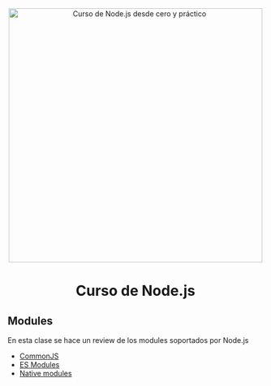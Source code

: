 <div align="center">

<img alt="Curso de Node.js desde cero y práctico" src="https://github-production-user-asset-6210df.s3.amazonaws.com/1561955/254806429-8ff74316-d49e-4358-8b1e-07d7b5a64ed4.jpeg" width="500">

# Curso de Node.js

<div align="left">

## Modules

En esta clase se hace un review de los modules soportados por Node.js

- [CommonJS](./cjs/README.md)
- [ES Modules](./mjs/README.md)
- [Native modules](./native-modules/README.md)